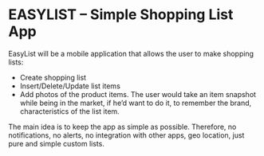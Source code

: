 # EASYLIST – Simple Shopping List App

EasyList will be a mobile application that allows the user to make shopping lists:
- Create shopping list
- Insert/Delete/Update list items
- Add photos of the product items. The user would take an item snapshot while being in the market, if he’d want to do it, to remember the brand, characteristics of the list item.

The main idea is to keep the app as simple as possible. Therefore, no notifications, no alerts, no integration with other apps, geo location, just pure and simple custom lists.
